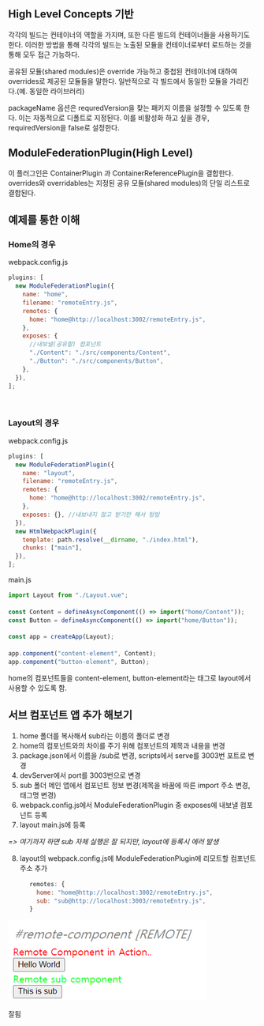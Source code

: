 ## High Level Concepts 기반

각각의 빌드는 컨테이너의 역할을 가지며, 또한 다른 빌드의 컨테이너들을 사용하기도 한다. 이러한 방법을 통해 각각의 빌드는 노출된 모듈을 컨테이너로부터 로드하는 것을 통해 모두 접근 가능하다.

공유된 모듈(shared modules)은 override 가능하고 중첩된 컨테이너에 대하여 overrides로 제공된 모듈들을 말한다. 일반적으로 각 빌드에서 동일한 모듈을 가리킨다.(예. 동일한 라이브러리)

packageName 옵션은 requredVersion을 찾는 패키지 이름을 설정할 수 있도록 한다. 이는 자동적으로 디폴트로 지정된다. 이를 비활성화 하고 싶을 경우, requiredVersion을 false로 설정한다.

## ModuleFederationPlugin(High Level)

이 플러그인은 ContainerPlugin 과 ContainerReferencePlugin을 결합한다. overrides와 overridables는 지정된 공유 모듈(shared modules)의 단일 리스트로 결합된다.

## 예제를 통한 이해

### **Home의 경우**

webpack.config.js

```javascript
plugins: [
  new ModuleFederationPlugin({
    name: "home",
    filename: "remoteEntry.js",
    remotes: {
      home: "home@http://localhost:3002/remoteEntry.js",
    },
    exposes: {
      //내보낼(공유할) 컴포넌트
      "./Content": "./src/components/Content",
      "./Button": "./src/components/Button",
    },
  }),
];
```

<br>

### **Layout의 경우**

webpack.config.js

```javascript
plugins: [
  new ModuleFederationPlugin({
    name: "layout",
    filename: "remoteEntry.js",
    remotes: {
      home: "home@http://localhost:3002/remoteEntry.js",
    },
    exposes: {}, //내보내지 않고 받기만 해서 텅빔
  }),
  new HtmlWebpackPlugin({
    template: path.resolve(__dirname, "./index.html"),
    chunks: ["main"],
  }),
];
```

main.js

```javascript
import Layout from "./Layout.vue";

const Content = defineAsyncComponent(() => import("home/Content"));
const Button = defineAsyncComponent(() => import("home/Button"));

const app = createApp(Layout);

app.component("content-element", Content);
app.component("button-element", Button);
```

home의 컴포넌트들을 content-element, button-element라는 태그로 layout에서 사용할 수 있도록 함.

## 서브 컴포넌트 앱 추가 해보기

1. home 폴더를 복사해서 sub라는 이름의 폴더로 변경
2. home의 컴포넌트와의 차이를 주기 위해 컴포넌트의 제목과 내용을 변경
3. package.json에서 이름을 /sub로 변경, scripts에서 serve를 3003번 포트로 변경
4. devServer에서 port를 3003번으로 변경
5. sub 폴더 메인 앱에서 컴포넌트 정보 변경(제목을 바꿈에 따른 import 주소 변경, 태그명 변경)
6. webpack.config.js에서 ModuleFederationPlugin 중 exposes에 내보낼 컴포넌트 등록
7. layout main.js에 등록

_=> 여기까지 하면 sub 자체 실행은 잘 되지만, layout에 등록시 에러 발생_

8. layout의 webpack.config.js에 ModuleFederationPlugin에 리모트할 컴포넌트 주소 추가

```javascript
      remotes: {
        home: "home@http://localhost:3002/remoteEntry.js",
        sub: "sub@http://localhost:3003/remoteEntry.js",
      }
```

![Alt text](result.png)

잘됨
